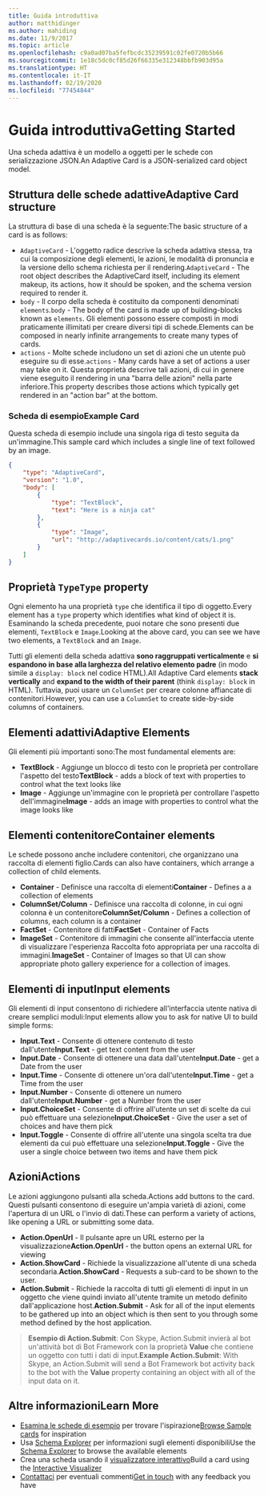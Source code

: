 ```yaml
---
title: Guida introduttiva
author: matthidinger
ms.author: mahiding
ms.date: 11/9/2017
ms.topic: article
ms.openlocfilehash: c9a0ad07ba5fefbcdc35239591c02fe0720b5b66
ms.sourcegitcommit: 1e18c5dc0cf85d26f66335e312348bbfb903d95a
ms.translationtype: HT
ms.contentlocale: it-IT
ms.lasthandoff: 02/19/2020
ms.locfileid: "77454844"
---
```

# <a name="getting-started"></a><span data-ttu-id="a8979-102">Guida introduttiva</span><span class="sxs-lookup"><span data-stu-id="a8979-102">Getting Started</span></span> 

<span data-ttu-id="a8979-103">Una scheda adattiva è un modello a oggetti per le schede con serializzazione JSON.</span><span class="sxs-lookup"><span data-stu-id="a8979-103">An Adaptive Card is a JSON-serialized card object model.</span></span>

## <a name="adaptive-card-structure"></a><span data-ttu-id="a8979-104">Struttura delle schede adattive</span><span class="sxs-lookup"><span data-stu-id="a8979-104">Adaptive Card structure</span></span>

<span data-ttu-id="a8979-105">La struttura di base di una scheda è la seguente:</span><span class="sxs-lookup"><span data-stu-id="a8979-105">The basic structure of a card is as follows:</span></span>

* <span data-ttu-id="a8979-106">`AdaptiveCard` - L'oggetto radice descrive la scheda adattiva stessa, tra cui la composizione degli elementi, le azioni, le modalità di pronuncia e la versione dello schema richiesta per il rendering.</span><span class="sxs-lookup"><span data-stu-id="a8979-106">`AdaptiveCard` - The root object describes the AdaptiveCard itself, including its element makeup, its actions, how it should be spoken, and the schema version required to render it.</span></span>
* <span data-ttu-id="a8979-107">`body` - Il corpo della scheda è costituito da componenti denominati `elements`.</span><span class="sxs-lookup"><span data-stu-id="a8979-107">`body` - The body of the card is made up of building-blocks known as `elements`.</span></span> <span data-ttu-id="a8979-108">Gli elementi possono essere composti in modi praticamente illimitati per creare diversi tipi di schede.</span><span class="sxs-lookup"><span data-stu-id="a8979-108">Elements can be composed in nearly infinite arrangements to create many types of cards.</span></span> 
* <span data-ttu-id="a8979-109">`actions` - Molte schede includono un set di azioni che un utente può eseguire su di esse.</span><span class="sxs-lookup"><span data-stu-id="a8979-109">`actions` - Many cards have a set of actions a user may take on it.</span></span> <span data-ttu-id="a8979-110">Questa proprietà descrive tali azioni, di cui in genere viene eseguito il rendering in una "barra delle azioni" nella parte inferiore.</span><span class="sxs-lookup"><span data-stu-id="a8979-110">This property describes those actions which typically get rendered in an "action bar" at the bottom.</span></span>

### <a name="example-card"></a><span data-ttu-id="a8979-111">Scheda di esempio</span><span class="sxs-lookup"><span data-stu-id="a8979-111">Example Card</span></span>

<span data-ttu-id="a8979-112">Questa scheda di esempio include una singola riga di testo seguita da un'immagine.</span><span class="sxs-lookup"><span data-stu-id="a8979-112">This sample card which includes a single line of text followed by an image.</span></span>

```json
{
    "type": "AdaptiveCard",
    "version": "1.0",
    "body": [
        {
            "type": "TextBlock",
            "text": "Here is a ninja cat"
        },
        {
            "type": "Image",
            "url": "http://adaptivecards.io/content/cats/1.png"
        }
    ]
}
```

## <a name="type-property"></a><span data-ttu-id="a8979-113">Proprietà `Type`</span><span class="sxs-lookup"><span data-stu-id="a8979-113">`Type` property</span></span>

<span data-ttu-id="a8979-114">Ogni elemento ha una proprietà `type` che identifica il tipo di oggetto.</span><span class="sxs-lookup"><span data-stu-id="a8979-114">Every element has a `type` property which identifies what kind of object it is.</span></span> <span data-ttu-id="a8979-115">Esaminando la scheda precedente, puoi notare che sono presenti due elementi, `TextBlock` e `Image`.</span><span class="sxs-lookup"><span data-stu-id="a8979-115">Looking at the above card, you can see we have two elements, a `TextBlock` and an `Image`.</span></span>

<span data-ttu-id="a8979-116">Tutti gli elementi della scheda adattiva **sono raggruppati verticalmente** e **si espandono in base alla larghezza del relativo elemento padre** (in modo simile a `display: block` nel codice HTML).</span><span class="sxs-lookup"><span data-stu-id="a8979-116">All Adaptive Card elements **stack vertically** and **expand to the width of their parent** (think `display: block` in HTML).</span></span> <span data-ttu-id="a8979-117">Tuttavia, puoi usare un `ColumnSet` per creare colonne affiancate di contenitori.</span><span class="sxs-lookup"><span data-stu-id="a8979-117">However, you can use a `ColumnSet` to create side-by-side columns of containers.</span></span>

## <a name="adaptive-elements"></a><span data-ttu-id="a8979-118">Elementi adattivi</span><span class="sxs-lookup"><span data-stu-id="a8979-118">Adaptive Elements</span></span>

<span data-ttu-id="a8979-119">Gli elementi più importanti sono:</span><span class="sxs-lookup"><span data-stu-id="a8979-119">The most fundamental elements are:</span></span>

* <span data-ttu-id="a8979-120">**TextBlock** - Aggiunge un blocco di testo con le proprietà per controllare l'aspetto del testo</span><span class="sxs-lookup"><span data-stu-id="a8979-120">**TextBlock** - adds a block of text with properties to control what the text looks like</span></span>
* <span data-ttu-id="a8979-121">**Image** - Aggiunge un'immagine con le proprietà per controllare l'aspetto dell'immagine</span><span class="sxs-lookup"><span data-stu-id="a8979-121">**Image** - adds an image with properties to control what the image looks like</span></span>

## <a name="container-elements"></a><span data-ttu-id="a8979-122">Elementi contenitore</span><span class="sxs-lookup"><span data-stu-id="a8979-122">Container elements</span></span>

<span data-ttu-id="a8979-123">Le schede possono anche includere contenitori, che organizzano una raccolta di elementi figlio.</span><span class="sxs-lookup"><span data-stu-id="a8979-123">Cards can also have containers, which arrange a collection of child elements.</span></span>

* <span data-ttu-id="a8979-124">**Container** - Definisce una raccolta di elementi</span><span class="sxs-lookup"><span data-stu-id="a8979-124">**Container** - Defines a a collection of elements</span></span>
* <span data-ttu-id="a8979-125">**ColumnSet/Column** - Definisce una raccolta di colonne, in cui ogni colonna è un contenitore</span><span class="sxs-lookup"><span data-stu-id="a8979-125">**ColumnSet/Column** - Defines a collection of columns, each column is a container</span></span>
* <span data-ttu-id="a8979-126">**FactSet** - Contenitore di fatti</span><span class="sxs-lookup"><span data-stu-id="a8979-126">**FactSet** - Container of Facts</span></span>
* <span data-ttu-id="a8979-127">**ImageSet** - Contenitore di immagini che consente all'interfaccia utente di visualizzare l'esperienza Raccolta foto appropriata per una raccolta di immagini.</span><span class="sxs-lookup"><span data-stu-id="a8979-127">**ImageSet** - Container of Images so that UI can show appropriate photo gallery experience for a collection of images.</span></span>

## <a name="input-elements"></a><span data-ttu-id="a8979-128">Elementi di input</span><span class="sxs-lookup"><span data-stu-id="a8979-128">Input elements</span></span>

<span data-ttu-id="a8979-129">Gli elementi di input consentono di richiedere all'interfaccia utente nativa di creare semplici moduli:</span><span class="sxs-lookup"><span data-stu-id="a8979-129">Input elements allow you to ask for native UI to build simple forms:</span></span>

* <span data-ttu-id="a8979-130">**Input.Text** - Consente di ottenere contenuto di testo dall'utente</span><span class="sxs-lookup"><span data-stu-id="a8979-130">**Input.Text** - get text content from the user</span></span>
* <span data-ttu-id="a8979-131">**Input.Date** - Consente di ottenere una data dall'utente</span><span class="sxs-lookup"><span data-stu-id="a8979-131">**Input.Date** - get a Date from the user</span></span>
* <span data-ttu-id="a8979-132">**Input.Time** - Consente di ottenere un'ora dall'utente</span><span class="sxs-lookup"><span data-stu-id="a8979-132">**Input.Time** - get a Time from the user</span></span>
* <span data-ttu-id="a8979-133">**Input.Number** - Consente di ottenere un numero dall'utente</span><span class="sxs-lookup"><span data-stu-id="a8979-133">**Input.Number** - get a Number from the user</span></span>
* <span data-ttu-id="a8979-134">**Input.ChoiceSet** - Consente di offrire all'utente un set di scelte da cui può effettuare una selezione</span><span class="sxs-lookup"><span data-stu-id="a8979-134">**Input.ChoiceSet** - Give the user a set of choices and have them pick</span></span>
* <span data-ttu-id="a8979-135">**Input.Toggle** - Consente di offrire all'utente una singola scelta tra due elementi da cui può effettuare una selezione</span><span class="sxs-lookup"><span data-stu-id="a8979-135">**Input.Toggle** - Give the user a single choice between two items and have them pick</span></span>

## <a name="actions"></a><span data-ttu-id="a8979-136">Azioni</span><span class="sxs-lookup"><span data-stu-id="a8979-136">Actions</span></span>

<span data-ttu-id="a8979-137">Le azioni aggiungono pulsanti alla scheda.</span><span class="sxs-lookup"><span data-stu-id="a8979-137">Actions add buttons to the card.</span></span> <span data-ttu-id="a8979-138">Questi pulsanti consentono di eseguire un'ampia varietà di azioni, come l'apertura di un URL o l'invio di dati.</span><span class="sxs-lookup"><span data-stu-id="a8979-138">These can perform a variety of actions, like opening a URL or submitting some data.</span></span>

* <span data-ttu-id="a8979-139">**Action.OpenUrl** - Il pulsante apre un URL esterno per la visualizzazione</span><span class="sxs-lookup"><span data-stu-id="a8979-139">**Action.OpenUrl** - the button opens an external URL for viewing</span></span>
* <span data-ttu-id="a8979-140">**Action.ShowCard** - Richiede la visualizzazione all'utente di una scheda secondaria.</span><span class="sxs-lookup"><span data-stu-id="a8979-140">**Action.ShowCard** - Requests a sub-card to be shown to the user.</span></span>
* <span data-ttu-id="a8979-141">**Action.Submit** - Richiede la raccolta di tutti gli elementi di input in un oggetto che viene quindi inviato all'utente tramite un metodo definito dall'applicazione host.</span><span class="sxs-lookup"><span data-stu-id="a8979-141">**Action.Submit** - Ask for all of the input elements to be gathered up into an object which is then sent to you through some method defined by the host application.</span></span>

> <span data-ttu-id="a8979-142">**Esempio di Action.Submit**: Con Skype, Action.Submit invierà al bot un'attività bot di Bot Framework con la proprietà **Value** che contiene un oggetto con tutti i dati di input.</span><span class="sxs-lookup"><span data-stu-id="a8979-142">**Example Action.Submit**: With Skype, an Action.Submit will send a Bot Framework bot activity back to the bot with the **Value** property containing an object with all of the input data on it.</span></span>

## <a name="learn-more"></a><span data-ttu-id="a8979-143">Altre informazioni</span><span class="sxs-lookup"><span data-stu-id="a8979-143">Learn More</span></span>

* <span data-ttu-id="a8979-144">[Esamina le schede di esempio](http://adaptivecards.io/samples/) per trovare l'ispirazione</span><span class="sxs-lookup"><span data-stu-id="a8979-144">[Browse Sample cards](http://adaptivecards.io/samples/) for inspiration</span></span>
* <span data-ttu-id="a8979-145">Usa [Schema Explorer](http://adaptivecards.io/explorer) per informazioni sugli elementi disponibili</span><span class="sxs-lookup"><span data-stu-id="a8979-145">Use the [Schema Explorer](http://adaptivecards.io/explorer) to browse the available elements</span></span>
* <span data-ttu-id="a8979-146">Crea una scheda usando il [visualizzatore interattivo](http://adaptivecards.io/visualizer/)</span><span class="sxs-lookup"><span data-stu-id="a8979-146">Build a card using the [Interactive Visualizer](http://adaptivecards.io/visualizer/)</span></span>
* <span data-ttu-id="a8979-147">[Contattaci](http://adaptivecards.io/connect) per eventuali commenti</span><span class="sxs-lookup"><span data-stu-id="a8979-147">[Get in touch](http://adaptivecards.io/connect) with any feedback you have</span></span>
